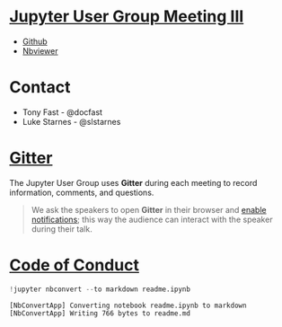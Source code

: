 
# [Jupyter User Group Meeting III](https://www.meetup.com/Atlanta-Jupyter-User-Group/events/246623197/)

* [Github]()
* [Nbviewer](http://nbviewer.jupyter.org/github/atl-jugheads/III/blob/master/readme.ipynb)


# Contact

* Tony Fast - @docfast
* Luke Starnes - @slstarnes

# [Gitter](https://gitter.im/atl-jugheads/Lobby)

The Jupyter User Group uses __Gitter__ during each meeting to record information, comments, and questions.  

> We ask the speakers to open 
__Gitter__ in their browser and [enable notifications](https://gitter.zendesk.com/hc/en-us/articles/210265505-Notifications);
this way the audience can interact with the speaker during their talk.

# [Code of Conduct](CODE_OF_CONDUCT.md)


```python
!jupyter nbconvert --to markdown readme.ipynb
```

    [NbConvertApp] Converting notebook readme.ipynb to markdown
    [NbConvertApp] Writing 766 bytes to readme.md

